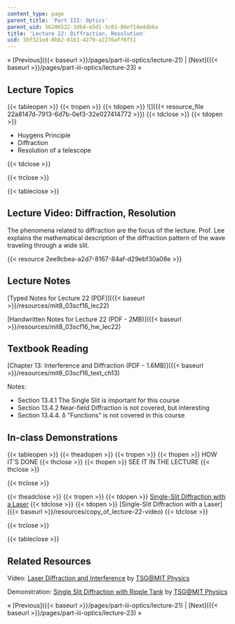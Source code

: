 ```yaml
---
content_type: page
parent_title: 'Part III: Optics'
parent_uid: 56206522-3db4-e5d1-3c01-86ef14e4db6a
title: 'Lecture 22: Diffraction, Resolution'
uid: 3bf321ed-8bb2-61b1-4279-a2276aff6f51
---
```


« [Previous]({{< baseurl >}}/pages/part-iii-optics/lecture-21) | [Next]({{< baseurl >}}/pages/part-iii-optics/lecture-23) »

Lecture Topics
--------------

{{< tableopen >}}
{{< tropen >}}
{{< tdopen >}}
![]({{< resource_file 22a8147d-7913-6d7b-0ef3-32e027414772 >}})
{{< tdclose >}}
{{< tdopen >}}


*   Huygens Principle
*   Diffraction
*   Resolution of a telescope


{{< tdclose >}}

{{< trclose >}}

{{< tableclose >}}

Lecture Video: Diffraction, Resolution
--------------------------------------

The phenomena related to diffraction are the focus of the lecture. Prof. Lee explains the mathematical description of the diffraction pattern of the wave traveling through a wide slit.

{{< resource 2ee9cbea-a2d7-8167-84af-d29ebf30a08e >}}

Lecture Notes
-------------

[Typed Notes for Lecture 22 (PDF)]({{< baseurl >}}/resources/mit8_03scf16_lec22)

[Handwritten Notes for Lecture 22 (PDF - 2MB)]({{< baseurl >}}/resources/mit8_03scf16_hw_lec22)

Textbook Reading
----------------

[Chapter 13: Interference and Diffraction (PDF - 1.6MB)]({{< baseurl >}}/resources/mit8_03scf16_text_ch13) 

Notes:

*   Section 13.4.1 The Single Slit is important for this course
*   Section 13.4.2 Near-field Diffraction is not covered, but interesting
*   Section 13.4.4. δ "Functions" is not covered in this course

In-class Demonstrations
-----------------------

{{< tableopen >}}
{{< theadopen >}}
{{< tropen >}}
{{< thopen >}}
HOW IT'S DONE
{{< thclose >}}
{{< thopen >}}
SEE IT IN THE LECTURE
{{< thclose >}}

{{< trclose >}}

{{< theadclose >}}
{{< tropen >}}
{{< tdopen >}}
[Single-Slit Diffraction with a Laser](http://tsgphysics.mit.edu/front/?page=demo.php&letnum=Q%202&show=0)
{{< tdclose >}}
{{< tdopen >}}
[Single-Slit Diffraction with a Laser]({{< baseurl >}}/resources/copy_of_lecture-22-video)
{{< tdclose >}}

{{< trclose >}}

{{< tableclose >}}

Related Resources
-----------------

Video: [Laser Diffraction and Interference](https://www.youtube.com/watch?v=9D8cPrEAGyc) by [TSG@MIT Physics](http://tsgphysics.mit.edu/front/)

Demonstration: [Single Slit Diffraction with Ripple Tank](http://tsgphysics.mit.edu/front/?page=demo.php&letnum=Q%201&show=0) by [TSG@MIT Physics](http://tsgphysics.mit.edu/front/)

« [Previous]({{< baseurl >}}/pages/part-iii-optics/lecture-21) | [Next]({{< baseurl >}}/pages/part-iii-optics/lecture-23) »